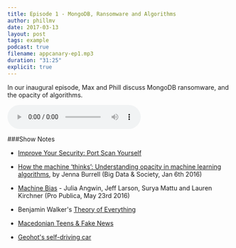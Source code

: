 ```yaml
---
title: Episode 1 - MongoDB, Ransomware and Algorithms
author: phillmv
date: 2017-03-13
layout: post
tags: example
podcast: true
filename: appcanary-ep1.mp3
duration: "31:25"
explicit: true
---
```


In our inaugural episode, Max and Phill discuss MongoDB ransomware, and the opacity of algorithms.

<audio controls preload="metadata" style=" width:300px;">
	<source src="/mp3/appcanary-ep1.mp3" type="audio/mpeg">
	Your browser does not support the audio element.
</audio>

###Show Notes
* [Improve Your Security: Port Scan Yourself](https://blog.appcanary.com/2017/improve-security-port-scan-yourself.html)

* [How the machine ‘thinks’: Understanding opacity in machine learning algorithms](http://journals.sagepub.com/doi/abs/10.1177/2053951715622512), by Jenna Burrell (Big Data & Society, Jan 6th 2016)

* [Machine Bias](https://www.propublica.org/article/machine-bias-risk-assessments-in-criminal-sentencing) - Julia Angwin, Jeff Larson, Surya Mattu and Lauren Kirchner (Pro Publica, May 23rd 2016)
* Benjamin Walker's [Theory of Everything](https://toe.prx.org/)
* [Macedonian Teens & Fake News](https://www.buzzfeed.com/craigsilverman/how-macedonia-became-a-global-hub-for-pro-trump-misinfo?utm_term=.sipLg3Ewn7#.ucL3vZkmXD)
* [Geohot's self-driving car](http://www.theverge.com/2016/10/28/13453344/comma-ai-self-driving-car-comma-one-kit-canceled)

